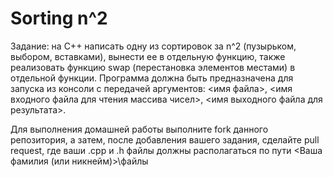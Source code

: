 # Sorting n^2

Задание: на С++ написать одну из сортировок за n^2 (пузырьком, выбором, вставками), вынести ее в отдельную функцию, также реализовать функцию swap (перестановка элементов местами) в отдельной функции. Программа должна быть предназначена для запуска из консоли с передачей аргументов: <имя файла>, <имя входного файла для чтения массива чисел>, <имя выходного файла для результата>.

Для выполнения домашней работы выполните fork данного репозитория, а затем, после добавления вашего задания, сделайте pull request, где ваши .cpp и .h файлы должны располагаться по пути <Ваша фамилия (или никнейм)>\файлы
